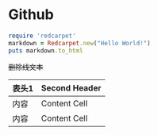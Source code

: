 

# Github



```ruby
require 'redcarpet'
markdown = Redcarpet.new("Hello World!")
puts markdown.to_html
```

~~删除线文本~~

| 表头1  | Second Header |
| ------------- | ------------- |
| 内容  | Content Cell  |
| 内容  | Content Cell  |